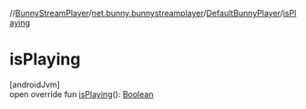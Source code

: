 //[BunnyStreamPlayer](../../../index.md)/[net.bunny.bunnystreamplayer](../index.md)/[DefaultBunnyPlayer](index.md)/[isPlaying](is-playing.md)

# isPlaying

[androidJvm]\
open override fun [isPlaying](is-playing.md)(): [Boolean](https://kotlinlang.org/api/core/kotlin-stdlib/kotlin/-boolean/index.html)